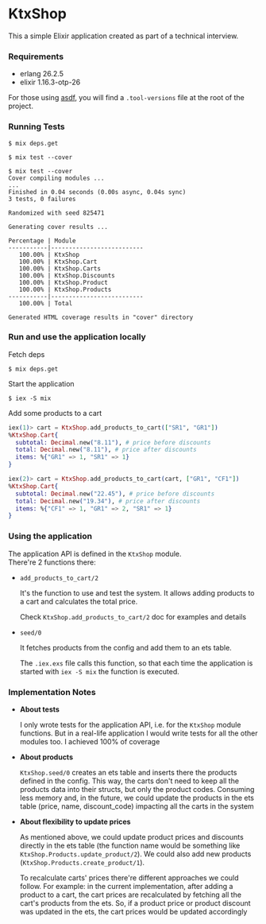 # KtxShop

This a simple Elixir application created as part of a technical interview.

### Requirements

  * erlang 26.2.5
  * elixir 1.16.3-otp-26
  
For those using [asdf](https://asdf-vm.com/), you will find a `.tool-versions` file at the root of the project.

### Running Tests

`$ mix deps.get`

`$ mix test --cover`

```
$ mix test --cover
Cover compiling modules ...
...
Finished in 0.04 seconds (0.00s async, 0.04s sync)
3 tests, 0 failures

Randomized with seed 825471

Generating cover results ...

Percentage | Module
-----------|--------------------------
   100.00% | KtxShop
   100.00% | KtxShop.Cart
   100.00% | KtxShop.Carts
   100.00% | KtxShop.Discounts
   100.00% | KtxShop.Product
   100.00% | KtxShop.Products
-----------|--------------------------
   100.00% | Total

Generated HTML coverage results in "cover" directory
```

### Run and use the application locally

Fetch deps

`$ mix deps.get`

Start the application

`$ iex -S mix`

Add some products to a cart

```elixir
iex(1)> cart = KtxShop.add_products_to_cart(["SR1", "GR1"])
%KtxShop.Cart{
  subtotal: Decimal.new("8.11"), # price before discounts
  total: Decimal.new("8.11"), # price after discounts
  items: %{"GR1" => 1, "SR1" => 1}
}

iex(2)> cart = KtxShop.add_products_to_cart(cart, ["GR1", "CF1"])
%KtxShop.Cart{
  subtotal: Decimal.new("22.45"), # price before discounts
  total: Decimal.new("19.34"), # price after discounts
  items: %{"CF1" => 1, "GR1" => 2, "SR1" => 1}
}
```

### Using the application

The application API is defined in the `KtxShop` module.\
There're 2 functions there:
  * `add_products_to_cart/2`

    It's the function to use and test the system. It allows adding products to a cart and calculates the total price. 
    
    Check `KtxShop.add_products_to_cart/2` doc for examples and details

  * `seed/0` 
   
    It fetches products from the config and add them to an ets table.
  
    The `.iex.exs` file calls this function, so that each time the application is started with `iex -S mix` the function is executed. 

### Implementation Notes

* __About tests__

  I only wrote tests for the application API, i.e. for the `KtxShop` module functions. But in a real-life application I would write tests for all the other modules too. I achieved 100% of coverage

 
* __About products__

  `KtxShop.seed/0` creates an ets table and inserts there the products defined in the config. This way, the carts don't need to keep all the products data into their structs, but only the product codes. Consuming less memory and, in the future, we could update the products in the ets table (price, name, discount_code) impacting all the carts in the system

* __About flexibility to update prices__
  
  As mentioned above, we could update product prices and discounts directly in the ets table (the function name would be something like `KtxShop.Products.update_product/2`). We could also add new products (`KtxShop.Products.create_product/1`). 
  
  To recalculate carts' prices there're different approaches we could follow. For example: in the current implementation, after adding a product to a cart, the cart prices are recalculated by fetching all the cart's products from the ets. So, if a product price or product discount was updated in the ets, the cart prices would be updated accordingly 

 